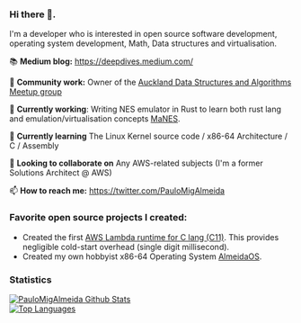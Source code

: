 ### Hi there 👋. 

I'm a developer who is interested in open source software development, operating system development, Math, Data structures and virtualisation.

📚 **Medium blog:** https://deepdives.medium.com/

🤝 **Community work:** Owner of the [Auckland Data Structures and Algorithms Meetup group](https://www.meetup.com/Auckland-Programming-Algorithms-and-Performance/)

🔭 **Currently working**: Writing NES emulator in Rust to learn both rust lang and emulation/virtualisation concepts [MaNES](https://github.com/PauloMigAlmeida/MaNES).

🌱 **Currently learning** The Linux Kernel source code / x86-64 Architecture / C / Assembly

👯 **Looking to collaborate on** Any AWS-related subjects (I'm a former Solutions Architect @ AWS)

📫 **How to reach me:** https://twitter.com/PauloMigAlmeida

### Favorite open source projects I created:

* Created the first [AWS Lambda runtime for C lang (C11)](https://github.com/PauloMigAlmeida/aws-lambda-c-runtime). This provides negligible cold-start overhead (single digit millisecond).
* Created my own hobbyist x86-64 Operating System [AlmeidaOS](https://github.com/PauloMigAlmeida/AlmeidaOS).


### Statistics
[![PauloMigAlmeida Github Stats](https://github-readme-stats.vercel.app/api?username=PauloMigAlmeida&count_private=true&show_icons=true)](https://github.com/PauloMigAlmeida/)  
[![Top Languages](https://github-readme-stats.vercel.app/api/top-langs/?username=PauloMigAlmeida&layout=compact)](https://github.com/PauloMigAlmeida)
